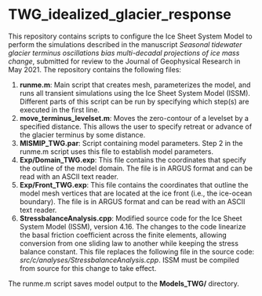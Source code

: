 # TWG_idealized_glacier_response

This repository contains scripts to configure the Ice Sheet System Model to perform the simulations described in the manuscript *Seasonal tidewater glacier terminus oscillations bias multi-decadal projections of ice mass change*, submitted for review to the Journal of Geophysical Research in May 2021. The repository contains the following files:

1. **runme.m**: Main script that creates mesh, parameterizes the model, and runs all transient simulations using the Ice Sheet System Model (ISSM). Different parts of this script can be run by specifying which step(s) are executed in the first line.
1. **move_terminus_levelset.m**: Moves the zero-contour of a levelset by a specified distance. This allows the user to specify retreat or advance of the glacier terminus by some distance.
1. **MISMIP_TWG.par**: Script containing model parameters. Step 2 in the runme.m script uses this file to establish model parameters.
1. **Exp/Domain_TWG.exp**: This file contains the coordinates that specify the outline of the model domain. The file is in ARGUS format and can be read with an ASCII text reader.
1. **Exp/Front_TWG.exp**: This file contains the coordinates that outline the model mesh vertices that are located at the ice front (i.e., the ice-ocean boundary). The file is in ARGUS format and can be read with an ASCII text reader.
1. **StressbalanceAnalysis.cpp**: Modified source code for the Ice Sheet System Model (ISSM), version 4.16. The changes to the code linearize the basal friction coefficient across the finite elements, allowing conversion from one sliding law to another while keeping the stress balance constant. This file replaces the following file in the source code: *src/c/analyses/StressbalanceAnalysis.cpp*. ISSM must be compiled from source for this change to take effect.

The runme.m script saves model output to the **Models_TWG/** directory.
